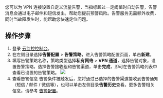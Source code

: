 您可以为 VPN 连接设置自定义流量告警，当指标超过一定阈值时自动告警，告警消息会通过电子邮件和短信发出，帮助您提前预警风险。告警服务无需额外收费，同时当故障发生时，能帮助您快速定位问题。

## 操作步骤
1. 登录 [云监控控制台](https://console.cloud.tencent.com/monitor/overview)。
2. 在左侧目录选择**告警配置** > **告警策略**，进入告警策略配置页面，单击**新建**。
3. 填写告警策略名称，策略类型选择**私有网络** > **VPN 通道**，选择告警对象，设置告警策略，选择告警接收组和告警渠道，单击**完成**，即可在告警策略列表中查看已设置的告警策略。
![](https://main.qcloudimg.com/raw/0c539ab27fda5eda906e3dcec90a53fb.png)
4. 查看告警信息
告警条件被触发后，您将通过已选择的告警渠道接收到告警通知（短信 / 邮件 / 微信等），也可以单击左侧目录**告警历史**查看。更多告警相关信息，请参考  [告警配置](https://cloud.tencent.com/document/product/248/50398)。

